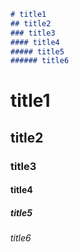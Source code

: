 
```markdown
# title1
## title2
### title3
#### title4
##### title5
###### title6
```
# title1

## title2

### title3

#### title4

##### title5


###### title6

